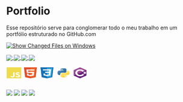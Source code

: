 # Portfolio
Esse repositório serve para conglomerar todo o meu trabalho em um portfólio estruturado no GitHub.com

[![Show Changed Files on Windows](https://github.com/MTECHDevelopment/Portfolio/actions/workflows/view_changes.yml/badge.svg)](https://github.com/MTECHDevelopment/Portfolio/actions/workflows/view_changes.yml)

<a href="(https://github.com/MTECHDevelopment/MTECHDevelopment.git)">
  <img height=200 align="center" src="https://github-readme-stats.vercel.app/api?username=MTECHDevelopment" />
</a>
<a href="https://github.com/MTECHDevelopment/convoychat">
  <img height=200 align="center" src="https://github-readme-stats.vercel.app/api/top-langs?username=MTECHDevelopment&layout=compact&langs_count=8&card_width=320" />
</a>

<a href="(https://github.com/MTECHDevelopment/MTECHDevelopment.git)">
  <img align="center" src="[https://github-readme-stats.vercel.app](https://github.com/MTECHDevelopment/MTECHDevelopment.git)/api/pin/?username=MTECHDevelopment&repo=github-readme-stats" />
</a>
<a href="https://github.com/MTECHDevelopment/convoychat">
  <img align="center" src="[https://github-readme-stats.vercel.app](https://github.com/MTECHDevelopment/MTECHDevelopment.git)/api/pin/?username=MTECHDevelopment&repo=convoychat" />
</a>

<div style="display: inline_block"><br>
  <img align="center" alt="MTECH-Js" height="30" width="40" src="https://raw.githubusercontent.com/devicons/devicon/master/icons/javascript/javascript-plain.svg">
  <img align="center" alt="MTECH-HTML" height="30" width="40" src="https://raw.githubusercontent.com/devicons/devicon/master/icons/html5/html5-original.svg">
  <img align="center" alt="MTECH-CSS" height="30" width="40" src="https://raw.githubusercontent.com/devicons/devicon/master/icons/css3/css3-original.svg">
  <img align="center" alt="MTECH-Python" height="30" width="40" src="https://raw.githubusercontent.com/devicons/devicon/master/icons/python/python-original.svg">
  <img align="center" alt="MTECH-Csharp" height="30" width="40" src="https://raw.githubusercontent.com/devicons/devicon/master/icons/csharp/csharp-original.svg">
</div>

  ##

<div> 
  <a href="" target="_blank"><img src="https://img.shields.io/badge/YouTube-FF0000?style=for-the-badge&logo=youtube&logoColor=white" target="_blank"></a>
  <a href = "mailto:mfalconpy@gmail.com"><img src="https://img.shields.io/badge/-Gmail-%23333?style=for-the-badge&logo=gmail&logoColor=white" target="_blank"></a>
  <a href="https://www.linkedin.com/in/mateus-lima-928301365" target="_blank"><img src="https://img.shields.io/badge/-LinkedIn-%230077B5?style=for-the-badge&logo=linkedin&logoColor=white" target="_blank"></a>
  <a href="https://github.com/MTECHDevelopment/MTECHDevelopment.git" target="_blank"><img src="https://img.shields.io/badge/GitHub-100000?style=for-the-badge&logo=github&logoColor=white" target="_blank"></a>
</div>
